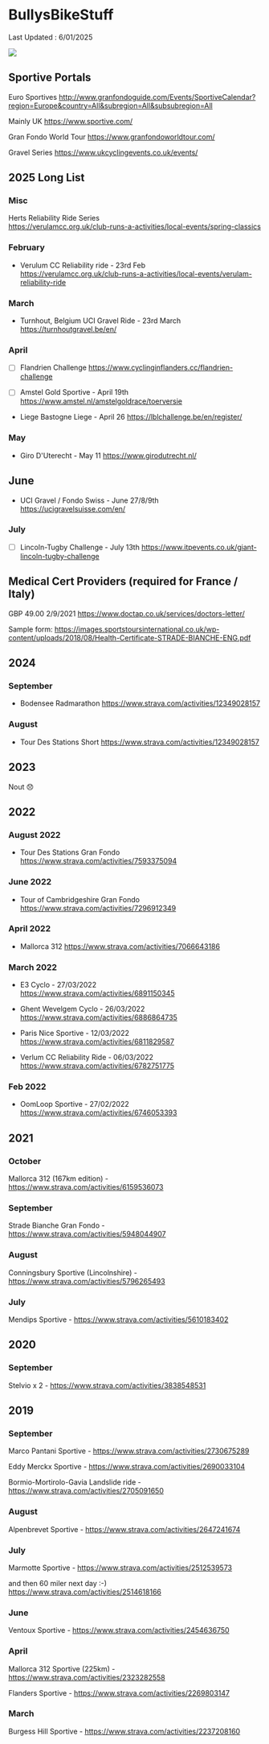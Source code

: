 # BullysBikeStuff
Last Updated : 6/01/2025 

![]( AndySaColobra4.JPG)

## Sportive Portals 
Euro Sportives 
http://www.granfondoguide.com/Events/SportiveCalendar?region=Europe&country=All&subregion=All&subsubregion=All

Mainly UK
https://www.sportive.com/

Gran Fondo World Tour
https://www.granfondoworldtour.com/

Gravel Series
https://www.ukcyclingevents.co.uk/events/

## 2025 Long List

### Misc 
Herts Reliability Ride Series \
https://verulamcc.org.uk/club-runs-a-activities/local-events/spring-classics

### February 
* Verulum CC Reliability ride - 23rd Feb \
https://verulamcc.org.uk/club-runs-a-activities/local-events/verulam-reliability-ride

### March 
* Turnhout, Belgium UCI Gravel Ride - 23rd March \
https://turnhoutgravel.be/en/

### April 
- [ ]  Flandrien Challenge 
        https://www.cyclinginflanders.cc/flandrien-challenge

- [ ]  Amstel Gold Sportive - April 19th 
    https://www.amstel.nl/amstelgoldrace/toerversie

* Liege Bastogne Liege - April 26
https://lblchallenge.be/en/register/

### May 
* Giro D'Uterecht - May 11 
https://www.girodutrecht.nl/

## June 
* UCI Gravel / Fondo Swiss - June 27/8/9th
https://ucigravelsuisse.com/en/

### July 
- [ ] Lincoln-Tugby Challenge - July 13th
https://www.itpevents.co.uk/giant-lincoln-tugby-challenge


## Medical Cert Providers (required for France / Italy)
GBP 49.00 2/9/2021
https://www.doctap.co.uk/services/doctors-letter/

Sample form:
https://images.sportstoursinternational.co.uk/wp-content/uploads/2018/08/Health-Certificate-STRADE-BIANCHE-ENG.pdf

## 2024
### September 
* Bodensee Radmarathon
https://www.strava.com/activities/12349028157

### August
* Tour Des Stations Short
https://www.strava.com/activities/12349028157

## 2023
Nout :disappointed:

## 2022 

### August 2022

* Tour Des Stations Gran Fondo
https://www.strava.com/activities/7593375094

### June 2022
* Tour of Cambridgeshire Gran Fondo
https://www.strava.com/activities/7296912349

### April 2022
* Mallorca 312 
https://www.strava.com/activities/7066643186

### March 2022
* E3 Cyclo - 27/03/2022   
https://www.strava.com/activities/6891150345

* Ghent Wevelgem Cyclo - 26/03/2022
https://www.strava.com/activities/6886864735

* Paris Nice Sportive - 12/03/2022
https://www.strava.com/activities/6811829587

* Verlum CC Reliability Ride - 06/03/2022
https://www.strava.com/activities/6782751775

### Feb 2022 
* OomLoop Sportive - 27/02/2022
https://www.strava.com/activities/6746053393


## 2021

### October 
Mallorca 312 (167km edition) - https://www.strava.com/activities/6159536073

### September 
Strade Bianche Gran Fondo - https://www.strava.com/activities/5948044907

### August 
Conningsbury Sportive (Lincolnshire) - https://www.strava.com/activities/5796265493

### July 
Mendips Sportive - https://www.strava.com/activities/5610183402

## 2020 

### September 
Stelvio x 2 - https://www.strava.com/activities/3838548531

## 2019

### September
Marco Pantani Sportive - https://www.strava.com/activities/2730675289

Eddy Merckx Sportive - https://www.strava.com/activities/2690033104

Bormio-Mortirolo-Gavia Landslide ride - https://www.strava.com/activities/2705091650


### August 
Alpenbrevet Sportive - https://www.strava.com/activities/2647241674

### July
Marmotte Sportive - https://www.strava.com/activities/2512539573

and then 60 miler next day :-)
https://www.strava.com/activities/2514618166


### June 
Ventoux Sportive - https://www.strava.com/activities/2454636750

### April 
Mallorca 312 Sportive (225km) - https://www.strava.com/activities/2323282558

Flanders Sportive - https://www.strava.com/activities/2269803147

### March
Burgess Hill Sportive - https://www.strava.com/activities/2237208160